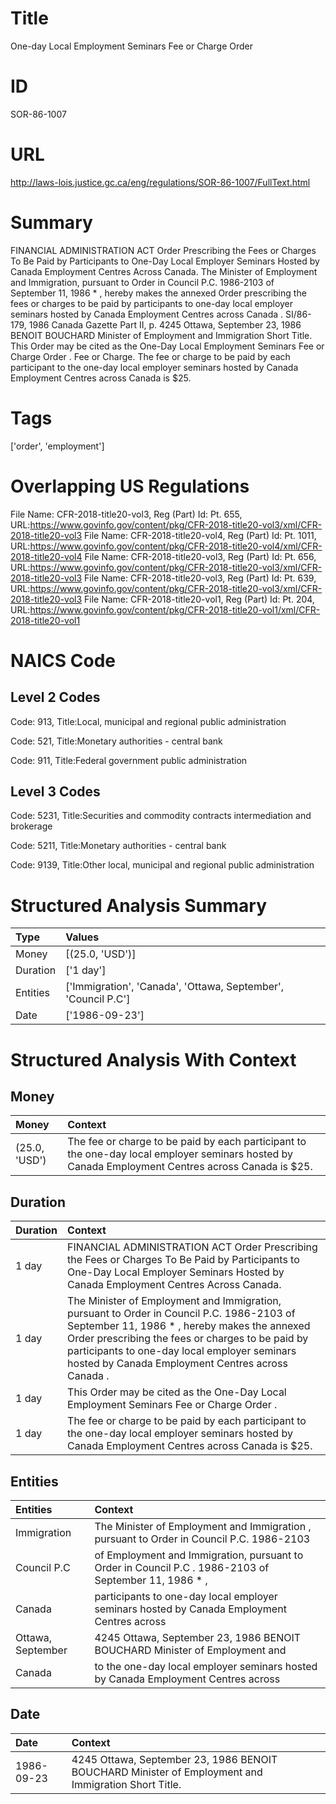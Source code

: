 # Title
One-day Local Employment Seminars Fee or Charge Order


# ID
SOR-86-1007

# URL
http://laws-lois.justice.gc.ca/eng/regulations/SOR-86-1007/FullText.html


# Summary
FINANCIAL ADMINISTRATION ACT Order Prescribing the Fees or Charges To Be Paid by Participants to One-Day Local Employer Seminars Hosted by Canada Employment Centres Across Canada.
The Minister of Employment and Immigration, pursuant to Order in Council P.C. 1986-2103 of September 11, 1986 * , hereby makes the annexed  Order prescribing the fees or charges to be paid by participants to one-day local employer seminars hosted by Canada Employment Centres across Canada .
SI/86-179, 1986  Canada Gazette  Part II, p.
4245 Ottawa, September 23, 1986 BENOIT BOUCHARD Minister of Employment and Immigration Short Title.
This Order may be cited as the  One-Day Local Employment Seminars Fee or Charge Order .
Fee or Charge.
The fee or charge to be paid by each participant to the one-day local employer seminars hosted by Canada Employment Centres across Canada is $25.


# Tags
['order', 'employment']


# Overlapping US Regulations
File Name: CFR-2018-title20-vol3, Reg (Part) Id: Pt. 655, URL:https://www.govinfo.gov/content/pkg/CFR-2018-title20-vol3/xml/CFR-2018-title20-vol3
File Name: CFR-2018-title20-vol4, Reg (Part) Id: Pt. 1011, URL:https://www.govinfo.gov/content/pkg/CFR-2018-title20-vol4/xml/CFR-2018-title20-vol4
File Name: CFR-2018-title20-vol3, Reg (Part) Id: Pt. 656, URL:https://www.govinfo.gov/content/pkg/CFR-2018-title20-vol3/xml/CFR-2018-title20-vol3
File Name: CFR-2018-title20-vol3, Reg (Part) Id: Pt. 639, URL:https://www.govinfo.gov/content/pkg/CFR-2018-title20-vol3/xml/CFR-2018-title20-vol3
File Name: CFR-2018-title20-vol1, Reg (Part) Id: Pt. 204, URL:https://www.govinfo.gov/content/pkg/CFR-2018-title20-vol1/xml/CFR-2018-title20-vol1



# NAICS Code
## Level 2 Codes
Code: 913, Title:Local, municipal and regional public administration

Code: 521, Title:Monetary authorities - central bank

Code: 911, Title:Federal government public administration




## Level 3 Codes
Code: 5231, Title:Securities and commodity contracts intermediation and brokerage

Code: 5211, Title:Monetary authorities - central bank

Code: 9139, Title:Other local, municipal and regional public administration







# Structured Analysis Summary
| Type     | Values                                                        |
|:---------|:--------------------------------------------------------------|
| Money    | [(25.0, 'USD')]                                               |
| Duration | ['1 day']                                                     |
| Entities | ['Immigration', 'Canada', 'Ottawa, September', 'Council P.C'] |
| Date     | ['1986-09-23']                                                |


# Structured Analysis With Context
 


## Money
| Money         | Context                                                                                                                                           |
|:--------------|:--------------------------------------------------------------------------------------------------------------------------------------------------|
| (25.0, 'USD') | The fee or charge to be paid by each participant to the one-day local employer seminars hosted by Canada Employment Centres across Canada is $25. |


## Duration
| Duration   | Context                                                                                                                                                                                                                                                                                             |
|:-----------|:----------------------------------------------------------------------------------------------------------------------------------------------------------------------------------------------------------------------------------------------------------------------------------------------------|
| 1 day      | FINANCIAL ADMINISTRATION ACT Order Prescribing the Fees or Charges To Be Paid by Participants to One-Day Local Employer Seminars Hosted by Canada Employment Centres Across Canada.                                                                                                                 |
| 1 day      | The Minister of Employment and Immigration, pursuant to Order in Council P.C. 1986-2103 of September 11, 1986 * , hereby makes the annexed  Order prescribing the fees or charges to be paid by participants to one-day local employer seminars hosted by Canada Employment Centres across Canada . |
| 1 day      | This Order may be cited as the  One-Day Local Employment Seminars Fee or Charge Order .                                                                                                                                                                                                             |
| 1 day      | The fee or charge to be paid by each participant to the one-day local employer seminars hosted by Canada Employment Centres across Canada is $25.                                                                                                                                                   |


## Entities
| Entities          | Context                                                                                               |
|:------------------|:------------------------------------------------------------------------------------------------------|
| Immigration       | The Minister of Employment and  Immigration , pursuant to Order in Council P.C. 1986-2103             |
| Council P.C       | of Employment and Immigration, pursuant to Order in Council P.C . 1986-2103 of September 11, 1986 * , |
| Canada            | participants to one-day local employer seminars hosted by Canada  Employment Centres across           |
| Ottawa, September | 4245  Ottawa, September 23, 1986 BENOIT BOUCHARD Minister of Employment and                           |
| Canada            | to the one-day local employer seminars hosted by Canada  Employment Centres across                    |


## Date
| Date       | Context                                                                                             |
|:-----------|:----------------------------------------------------------------------------------------------------|
| 1986-09-23 | 4245 Ottawa, September 23, 1986 BENOIT BOUCHARD Minister of Employment and Immigration Short Title. |


